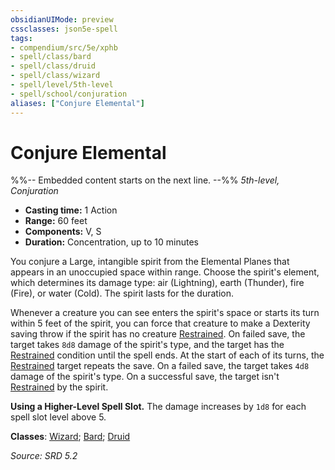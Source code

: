 ```yaml
---
obsidianUIMode: preview
cssclasses: json5e-spell
tags:
- compendium/src/5e/xphb
- spell/class/bard
- spell/class/druid
- spell/class/wizard
- spell/level/5th-level
- spell/school/conjuration
aliases: ["Conjure Elemental"]
---
```

# Conjure Elemental
%%-- Embedded content starts on the next line. --%%
*5th-level, Conjuration*  

- **Casting time:** 1 Action
- **Range:** 60 feet
- **Components:** V, S
- **Duration:** Concentration, up to 10 minutes

You conjure a Large, intangible spirit from the Elemental Planes that appears in an unoccupied space within range. Choose the spirit's element, which determines its damage type: air (Lightning), earth (Thunder), fire (Fire), or water (Cold). The spirit lasts for the duration.

Whenever a creature you can see enters the spirit's space or starts its turn within 5 feet of the spirit, you can force that creature to make a Dexterity saving throw if the spirit has no creature [Restrained](conditions.md#Restrained). On failed save, the target takes `8d8` damage of the spirit's type, and the target has the [Restrained](conditions.md#Restrained) condition until the spell ends. At the start of each of its turns, the [Restrained](conditions.md#Restrained) target repeats the save. On a failed save, the target takes `4d8` damage of the spirit's type. On a successful save, the target isn't [Restrained](conditions.md#Restrained) by the spirit.

**Using a Higher-Level Spell Slot.** The damage increases by `1d8` for each spell slot level above 5.

**Classes**: [Wizard](list-spells-classes-wizard.md); [Bard](list-spells-classes-bard.md); [Druid](list-spells-classes-druid.md)

*Source: SRD 5.2*